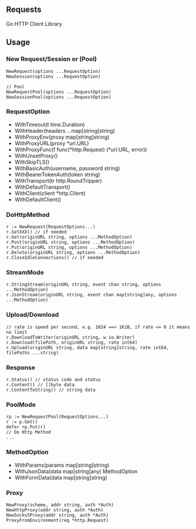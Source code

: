 ## Requests

Go HTTP Client Library

## Usage

### New Request/Session or (Pool)
```
NewRequest(options ...RequestOption)
NewSession(options ...RequestOption)

// Pool
NewRequestPool(options ...RequestOption)
NewSessionPool(options ...RequestOption)
```

### RequestOption
* WithTimeout(t time.Duration)
* WithHeader(headers ...map[string]string)
* WithProxyEnv(proxy map[string]string)
* WithProxyURL(proxy *url.URL)
* WithProxyFunc(f func(*http.Request) (*url.URL, error))
* WithUnsetProxy()
* WithSkipTLS()
* WithBasicAuth(username, password string)
* WithBearerTokenAuth(token string)
* WithTransport(tr http.RoundTripper)
* WithDefaultTransport()
* WithClient(client *http.Client)
* WithDefaultClient()

### DoHttpMethod
```
r := NewRequest(RequestOptions...)
r.SetXXX() // if needed
r.Get(originURL string, options ...MethodOption)
r.Post(originURL string, options ...MethodOption)
r.Put(originURL string, options ...MethodOption)
r.Delete(originURL string, options ...MethodOption)
r.CloseIdleConnections() // if needed
```

### StreamMode
```
r.StringStream(originURL string, event chan string, options ...MethodOption)
r.JsonStream(originURL string, event chan map[string]any, options ...MethodOption)
```

### Upload/Download
```
// rate is speed per second, e.g. 1024 ==> 1KiB, if rate <= 0 it means no limit
r.DownloadToWriter(originURL string, w io.Writer)
r.Download(filePath, originURL string, rate int64)
r.Upload(originURL string, data map[string]string, rate int64, filePaths ...string) 
```

### Response
```
r.Status() // status code and status
r.Content() // []byte data
r.ContentToString() // string data
```

### PoolMode
```
rp := NewRequestPool(RequestOptions...)
r := p.Get()
defer rp.Put(r)
// Do Http Method
...
```

### MethodOption
* WithParams(params map[string]string)
* WithJsonData(data map[string]any) MethodOption
* WithFormData(data map[string]string)

### Proxy
```
NewProxy(scheme, addr string, auth *Auth)
NewHttpProxy(addr string, auth *Auth)
NewSocks5Proxy(addr string, auth *Auth)
ProxyFromEnvironment(req *http.Request)
```